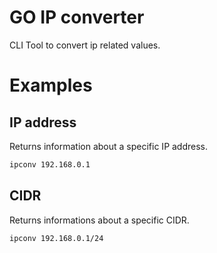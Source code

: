 # GO IP converter

CLI Tool to convert ip related values. 

# Examples

## IP address

Returns information about a specific IP address.

~~~sh
ipconv 192.168.0.1
~~~

## CIDR

Returns informations about a specific CIDR.

~~~sh
ipconv 192.168.0.1/24
~~~
